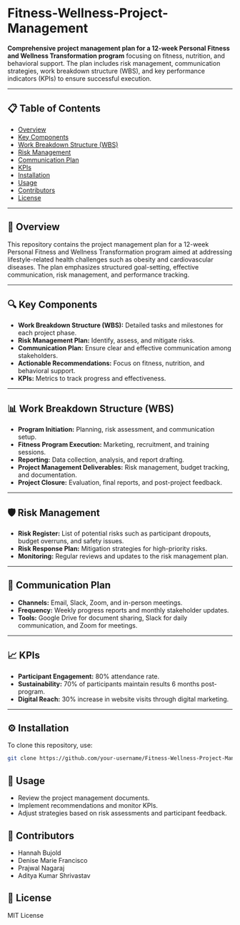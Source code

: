 # Fitness-Wellness-Project-Management

**Comprehensive project management plan for a 12-week Personal Fitness and Wellness Transformation program** focusing on fitness, nutrition, and behavioral support. The plan includes risk management, communication strategies, work breakdown structure (WBS), and key performance indicators (KPIs) to ensure successful execution.

---

## 📋 Table of Contents
- [Overview](#overview)
- [Key Components](#key-components)
- [Work Breakdown Structure (WBS)](#work-breakdown-structure-wbs)
- [Risk Management](#risk-management)
- [Communication Plan](#communication-plan)
- [KPIs](#kpis)
- [Installation](#installation)
- [Usage](#usage)
- [Contributors](#contributors)
- [License](#license)

---

## 🏫 Overview
This repository contains the project management plan for a 12-week Personal Fitness and Wellness Transformation program aimed at addressing lifestyle-related health challenges such as obesity and cardiovascular diseases. The plan emphasizes structured goal-setting, effective communication, risk management, and performance tracking.

---

## 🔍 Key Components
- **Work Breakdown Structure (WBS):** Detailed tasks and milestones for each project phase.
- **Risk Management Plan:** Identify, assess, and mitigate risks.
- **Communication Plan:** Ensure clear and effective communication among stakeholders.
- **Actionable Recommendations:** Focus on fitness, nutrition, and behavioral support.
- **KPIs:** Metrics to track progress and effectiveness.

---

## 📊 Work Breakdown Structure (WBS)
- **Program Initiation:** Planning, risk assessment, and communication setup.
- **Fitness Program Execution:** Marketing, recruitment, and training sessions.
- **Reporting:** Data collection, analysis, and report drafting.
- **Project Management Deliverables:** Risk management, budget tracking, and documentation.
- **Project Closure:** Evaluation, final reports, and post-project feedback.

---

## 🛡 Risk Management
- **Risk Register:** List of potential risks such as participant dropouts, budget overruns, and safety issues.
- **Risk Response Plan:** Mitigation strategies for high-priority risks.
- **Monitoring:** Regular reviews and updates to the risk management plan.

---

## 📢 Communication Plan
- **Channels:** Email, Slack, Zoom, and in-person meetings.
- **Frequency:** Weekly progress reports and monthly stakeholder updates.
- **Tools:** Google Drive for document sharing, Slack for daily communication, and Zoom for meetings.

---

## 📈 KPIs
- **Participant Engagement:** 80% attendance rate.
- **Sustainability:** 70% of participants maintain results 6 months post-program.
- **Digital Reach:** 30% increase in website visits through digital marketing.

---

## ⚙️ Installation
To clone this repository, use:
```bash
git clone https://github.com/your-username/Fitness-Wellness-Project-Management.git
```
## 🚀 Usage
- Review the project management documents.
- Implement recommendations and monitor KPIs.
- Adjust strategies based on risk assessments and participant feedback.

## 👥 Contributors
- Hannah Bujold  
- Denise Marie Francisco  
- Prajwal Nagaraj  
- Aditya Kumar Shrivastav  

## 📄 License
MIT License
